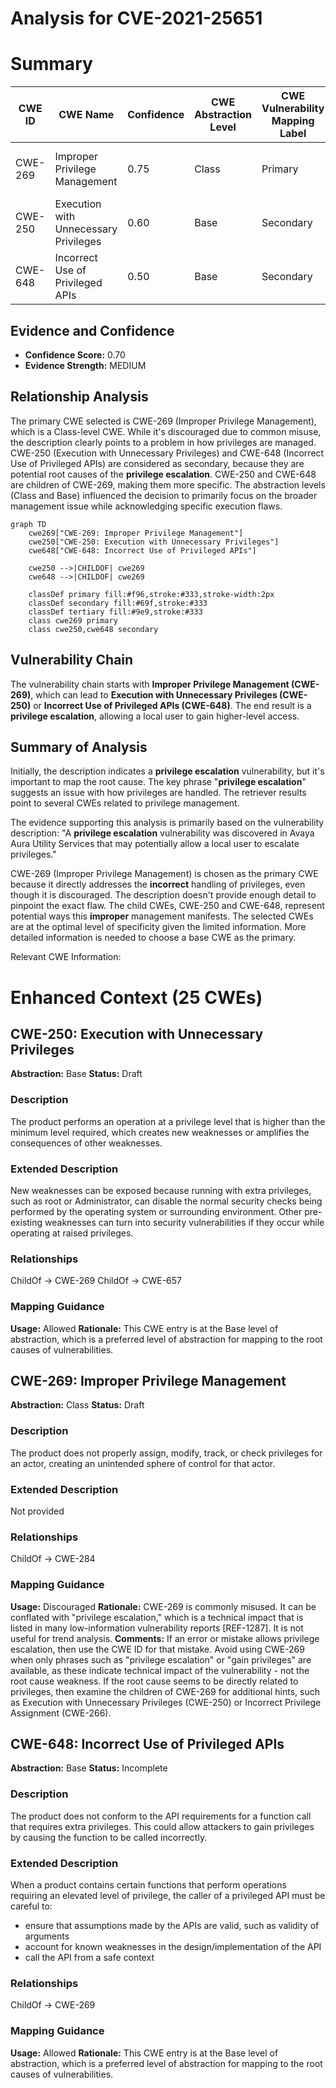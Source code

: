 # Analysis for CVE-2021-25651

# Summary

| CWE ID | CWE Name | Confidence | CWE Abstraction Level | CWE Vulnerability Mapping Label | CWE-Vulnerability Mapping Notes |
|---|---|---|---|---|---|
| CWE-269 | Improper Privilege Management | 0.75 | Class | Primary | Discouraged: CWE-269 is commonly misused. |
| CWE-250 | Execution with Unnecessary Privileges | 0.60 | Base | Secondary | Allowed |
| CWE-648 | Incorrect Use of Privileged APIs | 0.50 | Base | Secondary | Allowed |

## Evidence and Confidence

*   **Confidence Score:** 0.70
*   **Evidence Strength:** MEDIUM

## Relationship Analysis
The primary CWE selected is CWE-269 (Improper Privilege Management), which is a Class-level CWE. While it's discouraged due to common misuse, the description clearly points to a problem in how privileges are managed. CWE-250 (Execution with Unnecessary Privileges) and CWE-648 (Incorrect Use of Privileged APIs) are considered as secondary, because they are potential root causes of the **privilege escalation**. CWE-250 and CWE-648 are children of CWE-269, making them more specific. The abstraction levels (Class and Base) influenced the decision to primarily focus on the broader management issue while acknowledging specific execution flaws.

```mermaid
graph TD
    cwe269["CWE-269: Improper Privilege Management"]
    cwe250["CWE-250: Execution with Unnecessary Privileges"]
    cwe648["CWE-648: Incorrect Use of Privileged APIs"]

    cwe250 -->|CHILDOF| cwe269
    cwe648 -->|CHILDOF| cwe269
    
    classDef primary fill:#f96,stroke:#333,stroke-width:2px
    classDef secondary fill:#69f,stroke:#333
    classDef tertiary fill:#9e9,stroke:#333
    class cwe269 primary
    class cwe250,cwe648 secondary
```

## Vulnerability Chain
The vulnerability chain starts with **Improper Privilege Management (CWE-269)**, which can lead to **Execution with Unnecessary Privileges (CWE-250)** or **Incorrect Use of Privileged APIs (CWE-648)**. The end result is a **privilege escalation**, allowing a local user to gain higher-level access.

## Summary of Analysis
Initially, the description indicates a **privilege escalation** vulnerability, but it's important to map the root cause. The key phrase "**privilege escalation**" suggests an issue with how privileges are handled. The retriever results point to several CWEs related to privilege management.

The evidence supporting this analysis is primarily based on the vulnerability description: "A **privilege escalation** vulnerability was discovered in Avaya Aura Utility Services that may potentially allow a local user to escalate privileges."

CWE-269 (Improper Privilege Management) is chosen as the primary CWE because it directly addresses the **incorrect** handling of privileges, even though it is discouraged. The description doesn't provide enough detail to pinpoint the exact flaw. The child CWEs, CWE-250 and CWE-648, represent potential ways this **improper** management manifests. The selected CWEs are at the optimal level of specificity given the limited information. More detailed information is needed to choose a base CWE as the primary.

Relevant CWE Information:

# Enhanced Context (25 CWEs)

## CWE-250: Execution with Unnecessary Privileges
**Abstraction:** Base
**Status:** Draft

### Description
The product performs an operation at a privilege level that is higher than the minimum level required, which creates new weaknesses or amplifies the consequences of other weaknesses.

### Extended Description
New weaknesses can be exposed because running with extra privileges, such as root or Administrator, can disable the normal security checks being performed by the operating system or surrounding environment. Other pre-existing weaknesses can turn into security vulnerabilities if they occur while operating at raised privileges.

### Relationships
ChildOf -> CWE-269
ChildOf -> CWE-657

### Mapping Guidance
**Usage:** Allowed
**Rationale:** This CWE entry is at the Base level of abstraction, which is a preferred level of abstraction for mapping to the root causes of vulnerabilities.

## CWE-269: Improper Privilege Management
**Abstraction:** Class
**Status:** Draft

### Description
The product does not properly assign, modify, track, or check privileges for an actor, creating an unintended sphere of control for that actor.

### Extended Description
Not provided

### Relationships
ChildOf -> CWE-284

### Mapping Guidance
**Usage:** Discouraged
**Rationale:** CWE-269 is commonly misused. It can be conflated with "privilege escalation," which is a technical impact that is listed in many low-information vulnerability reports [REF-1287]. It is not useful for trend analysis.
**Comments:** If an error or mistake allows privilege escalation, then use the CWE ID for that mistake. Avoid using CWE-269 when only phrases such as "privilege escalation" or "gain privileges" are available, as these indicate technical impact of the vulnerability - not the root cause weakness. If the root cause seems to be directly related to privileges, then examine the children of CWE-269 for additional hints, such as Execution with Unnecessary Privileges (CWE-250) or Incorrect Privilege Assignment (CWE-266).

## CWE-648: Incorrect Use of Privileged APIs
**Abstraction:** Base
**Status:** Incomplete

### Description
The product does not conform to the API requirements for a function call that requires extra privileges. This could allow attackers to gain privileges by causing the function to be called incorrectly.

### Extended Description
When a product contains certain functions that perform operations requiring an elevated level of privilege, the caller of a privileged API must be careful to:
- ensure that assumptions made by the APIs are valid, such as validity of arguments
- account for known weaknesses in the design/implementation of the API
- call the API from a safe context

### Relationships
ChildOf -> CWE-269

### Mapping Guidance
**Usage:** Allowed
**Rationale:** This CWE entry is at the Base level of abstraction, which is a preferred level of abstraction for mapping to the root causes of vulnerabilities.